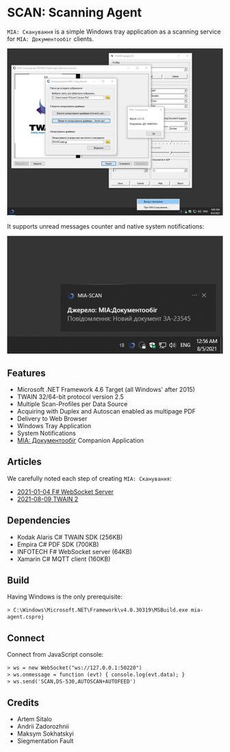 SCAN: Scanning Agent
====================

`МІА: Сканування` is a simple Windows tray application as a scanning service for `МІА: Документообіг` clients.

![Screenshot](/Resources/screenshot.png)

It supports unread messages counter and native system notifications:

![Screenshot](/Resources/messaging.png)

Features
--------

* Microsoft .NET Framework 4.6 Target (all Windows' after 2015)
* TWAIN 32/64-bit protocol version 2.5
* Multiple Scan-Profiles per Data Source
* Acquiring with Duplex and Autoscan enabled as multipage PDF
* Delivery to Web Browser
* Windows Tray Application
* System Notifications
* <a href="https://crm.erp.uno">МІА: Документообіг</a> Companion Application

Articles
--------

We carefully noted each step of creating `МІА: Сканування`:

* [2021-01-04 F# WebSocket Server](https://tonpa.guru/stream/2021/2021-01-04%20F%23%20WebSocket%20Server.htm)
* [2021-08-09 TWAIN 2](https://tonpa.guru/stream/2021/2021-08-09%20TWAIN%202.htm)

Dependencies
------------

* Kodak Alaris C# TWAIN SDK (256KB)
* Empira C# PDF SDK (700KB)
* INFOTECH F# WebSocket server (64KB)
* Xamarin C# MQTT client (160KB)

Build
-----

Having Windows is the only prerequisite:

```
> C:\Windows\Microsoft.NET\Framework\v4.0.30319\MSBuild.exe mia-agent.csproj
```

Connect
-------

Connect from JavaScript console:

```
> ws = new WebSocket("ws://127.0.0.1:50220")
> ws.onmessage = function (evt) { console.log(evt.data); }
> ws.send('SCAN,DS-530,AUTOSCAN+AUTOFEED')
```

Credits
-------

* Artem Sitalo
* Andrii Zadorozhnii
* Maksym Sokhatskyi
* Siegmentation Fault
